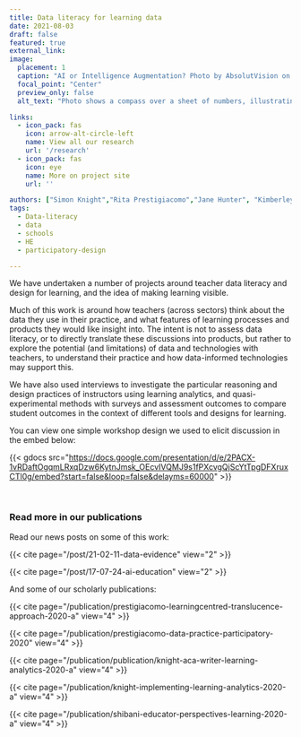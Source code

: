 ```yaml
---
title: Data literacy for learning data
date: 2021-08-03
draft: false
featured: true
external_link: 
image:
  placement: 1
  caption: "AI or Intelligence Augmentation? Photo by AbsolutVision on Unsplash"
  focal_point: "Center"
  preview_only: false
  alt_text: "Photo shows a compass over a sheet of numbers, illustrating use of AI to guide decisions"

links:
  - icon_pack: fas
    icon: arrow-alt-circle-left
    name: View all our research
    url: '/research'
  - icon_pack: fas
    icon: eye
    name: More on project site
    url: ''

authors: ["Simon Knight","Rita Prestigiacomo","Jane Hunter", "Kimberley Pressick-Killborn", "Lori Lockyer", "Roberto Martinez Maldonado","Shibani Antonette"]
tags: 
  - Data-literacy
  - data
  - schools
  - HE
  - participatory-design

---
```


We have undertaken a number of projects around teacher data literacy and design for learning, and the idea of making learning visible. 

Much of this work is around how teachers (across sectors) think about the data they use in their practice, and what features of learning processes and products they would like insight into. The intent is not to assess data literacy, or to directly translate these discussions into products, but rather to explore the potential (and limitations) of data and technologies with teachers, to understand their practice and how data-informed technologies may support this. 

We have also used interviews to investigate the particular reasoning and design practices of instructors using learning analytics, and quasi-experimental methods with surveys and assessment outcomes to compare student outcomes in the context of different tools and designs for learning.

You can view one simple workshop design we used to elicit discussion in the embed below:

{{< gdocs src="https://docs.google.com/presentation/d/e/2PACX-1vRDaftOgqmLRxqDzw6KytnJmsk_OEcvIVQMJ9s1fPXcvgQjScYtTpgDFXruxCTl0g/embed?start=false&loop=false&delayms=60000" >}}

<br>

### Read more in our publications

Read our news posts on some of this work:

{{< cite page="/post/21-02-11-data-evidence" view="2" >}}

{{< cite page="/post/17-07-24-ai-education" view="2" >}}

And some of our scholarly publications:

{{< cite page="/publication/prestigiacomo-learningcentred-translucence-approach-2020-a" view="4" >}}

{{< cite page="/publication/prestigiacomo-data-practice-participatory-2020" view="4" >}}

{{< cite page="/publication/publication/knight-aca-writer-learning-analytics-2020-a" view="4" >}}

{{< cite page="/publication/knight-implementing-learning-analytics-2020-a" view="4" >}}

{{< cite page="/publication/shibani-educator-perspectives-learning-2020-a" view="4" >}}
